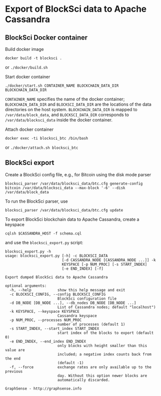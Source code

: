 
# Export of BlockSci data to Apache Cassandra 

## BlockSci Docker container

Build docker image
```
docker build -t blocksci .
```
or `./docker/build.sh`

Start docker container
```
./docker/start.sh CONTAINER_NAME BLOCKCHAIN_DATA_DIR BLOCKCHAIN_DATA_DIR
```

`CONTAINER_NAME` specifies the name of the docker container;
`BLOCKCHAIN_DATA_DIR` and `BLOCKSCI_DATA_DIR` are the locations of the
data directories on the host system. `BLOCKCHAIN_DATA_DIR` is mapped to
`/var/data/block_data`, and `BLOCKSCI_DATA_DIR` corresponds to
`/var/data/blocksci_data` inside the docker container.

Attach docker container
```
docker exec -ti blocksci_btc /bin/bash
```
or `./docker/attach.sh blocksci_btc`

## BlockSci export

Create a BlockSci config file, e.g., for Bitcoin using the disk mode parser
```
blocksci_parser /var/data/blocksci_data/btc.cfg generate-config bitcoin /var/data/blocksci_data --max-block '-6' --disk /var/data/block_data
```

To run the BlockSci parser, use
```
blocksci_parser /var/data/blocksci_data/btc.cfg update
```

To export BlockSci blockchain data to Apache Cassandra, create a keyspace

```
cqlsh $CASSANDRA_HOST -f schema.cql
```

and use the `blocksci_export.py` script:

```
blocksci_export.py -h
usage: blocksci_export.py [-h] -c BLOCKSCI_DATA
                          [-d CASSANDRA_NODE [CASSANDRA_NODE ...]] -k
                          KEYSPACE [-p NUM_PROC] [-s START_INDEX]
                          [-e END_INDEX] [-f]

Export dumped BlockSci data to Apache Cassandra

optional arguments:
  -h, --help            show this help message and exit
  -c BLOCKSCI_CONFIG, --config BLOCKSCI_CONFIG
                        BlockSci configuration file
  -d DB_NODE [DB_NODE ...], --db_nodes DB_NODE [DB_NODE ...]
                        List of Cassandra nodes; default "localhost")
  -k KEYSPACE, --keyspace KEYSPACE
                        Cassandra keyspace
  -p NUM_PROC, --processes NUM_PROC
                        number of processes (default 1)
  -s START_INDEX, --start_index START_INDEX
                        start index of the blocks to export (default 0)
  -e END_INDEX, --end_index END_INDEX
                        only blocks with height smaller than this value are
                        included; a negative index counts back from the end
                        (default -1)
  -f, --force           exchange rates are only available up to the previous
                        day. Without this option newer blocks are
                        automatically discarded.

GraphSense - http://graphsense.info
```
